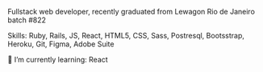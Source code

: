<!--Edward Toonela -->

Fullstack web developer, recently graduated from Lewagon Rio de Janeiro batch #822

Skills:
Ruby, Rails, JS, React, HTML5, CSS, Sass, Postresql, Bootsstrap, Heroku, Git, Figma, Adobe Suite

🌱 I’m currently learning:
React

<!--
Reach me out:
Linkedin, Facebook, Instagram, gmail, whatsapp

----

**Edwardtoonela/Edwardtoonela** is a ✨ _special_ ✨ repository because its `README.md` (this file) appears on your GitHub profile.

Here are some ideas to get you started:

- 🔭 I’m currently working on ...
- 🌱 I’m currently learning ...
- 👯 I’m looking to collaborate on ...
- 🤔 I’m looking for help with ...
- 💬 Ask me about ...
- 📫 How to reach me: ...
- 😄 Pronouns: ...
- ⚡ Fun fact: ...
-->
